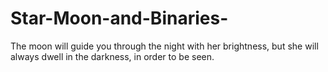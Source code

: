 # Star-Moon-and-Binaries-
The moon will guide you through the night with her brightness, but she will always dwell in the darkness, in order to be seen.
